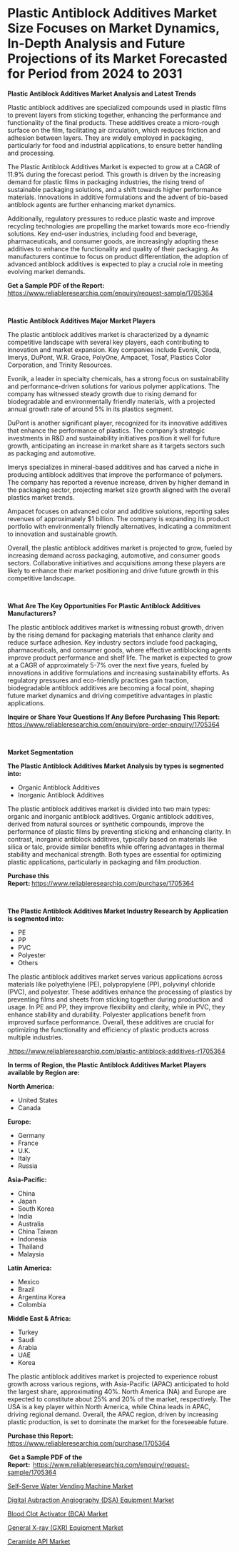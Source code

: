 <p><h1>Plastic Antiblock Additives Market Size Focuses on Market Dynamics, In-Depth Analysis and Future Projections of its Market Forecasted for Period from 2024 to 2031</h1></p><p><strong>Plastic Antiblock Additives Market Analysis and Latest Trends</strong></p>
<p><p>Plastic antiblock additives are specialized compounds used in plastic films to prevent layers from sticking together, enhancing the performance and functionality of the final products. These additives create a micro-rough surface on the film, facilitating air circulation, which reduces friction and adhesion between layers. They are widely employed in packaging, particularly for food and industrial applications, to ensure better handling and processing.</p><p>The Plastic Antiblock Additives Market is expected to grow at a CAGR of 11.9% during the forecast period. This growth is driven by the increasing demand for plastic films in packaging industries, the rising trend of sustainable packaging solutions, and a shift towards higher performance materials. Innovations in additive formulations and the advent of bio-based antiblock agents are further enhancing market dynamics.</p><p>Additionally, regulatory pressures to reduce plastic waste and improve recycling technologies are propelling the market towards more eco-friendly solutions. Key end-user industries, including food and beverage, pharmaceuticals, and consumer goods, are increasingly adopting these additives to enhance the functionality and quality of their packaging. As manufacturers continue to focus on product differentiation, the adoption of advanced antiblock additives is expected to play a crucial role in meeting evolving market demands.</p></p>
<p><strong>Get a Sample PDF of the Report:&nbsp;</strong> <a href="https://www.reliableresearchiq.com/enquiry/request-sample/1705364?utm_campaign=1780&utm_medium=2&utm_source=Github&utm_content=ia&utm_term=21102024&utm_id=plastic-antiblock-additives">https://www.reliableresearchiq.com/enquiry/request-sample/1705364</a></p>
<p>&nbsp;</p>
<p><strong>Plastic Antiblock Additives Major Market Players</strong></p>
<p><p>The plastic antiblock additives market is characterized by a dynamic competitive landscape with several key players, each contributing to innovation and market expansion. Key companies include Evonik, Croda, Imerys, DuPont, W.R. Grace, PolyOne, Ampacet, Tosaf, Plastics Color Corporation, and Trinity Resources.</p><p>Evonik, a leader in specialty chemicals, has a strong focus on sustainability and performance-driven solutions for various polymer applications. The company has witnessed steady growth due to rising demand for biodegradable and environmentally friendly materials, with a projected annual growth rate of around 5% in its plastics segment.</p><p>DuPont is another significant player, recognized for its innovative additives that enhance the performance of plastics. The company’s strategic investments in R&D and sustainability initiatives position it well for future growth, anticipating an increase in market share as it targets sectors such as packaging and automotive.</p><p>Imerys specializes in mineral-based additives and has carved a niche in producing antiblock additives that improve the performance of polymers. The company has reported a revenue increase, driven by higher demand in the packaging sector, projecting market size growth aligned with the overall plastics market trends.</p><p>Ampacet focuses on advanced color and additive solutions, reporting sales revenues of approximately $1 billion. The company is expanding its product portfolio with environmentally friendly alternatives, indicating a commitment to innovation and sustainable growth.</p><p>Overall, the plastic antiblock additives market is projected to grow, fueled by increasing demand across packaging, automotive, and consumer goods sectors. Collaborative initiatives and acquisitions among these players are likely to enhance their market positioning and drive future growth in this competitive landscape.</p></p>
<p>&nbsp;</p>
<p><strong>What Are The Key Opportunities For Plastic Antiblock Additives Manufacturers?</strong></p>
<p><p>The plastic antiblock additives market is witnessing robust growth, driven by the rising demand for packaging materials that enhance clarity and reduce surface adhesion. Key industry sectors include food packaging, pharmaceuticals, and consumer goods, where effective antiblocking agents improve product performance and shelf life. The market is expected to grow at a CAGR of approximately 5-7% over the next five years, fueled by innovations in additive formulations and increasing sustainability efforts. As regulatory pressures and eco-friendly practices gain traction, biodegradable antiblock additives are becoming a focal point, shaping future market dynamics and driving competitive advantages in plastic applications.</p></p>
<p><strong>Inquire or Share Your Questions If Any Before Purchasing This Report:</strong> <a href="https://www.reliableresearchiq.com/enquiry/pre-order-enquiry/1705364?utm_campaign=1780&utm_medium=2&utm_source=Github&utm_content=ia&utm_term=21102024&utm_id=plastic-antiblock-additives">https://www.reliableresearchiq.com/enquiry/pre-order-enquiry/1705364</a></p>
<p>&nbsp;</p>
<p><strong>Market Segmentation</strong></p>
<p><strong>The Plastic Antiblock Additives Market Analysis by types is segmented into:</strong></p>
<p><ul><li>Organic Antiblock Additives</li><li>Inorganic Antiblock Additives</li></ul></p>
<p><p>The plastic antiblock additives market is divided into two main types: organic and inorganic antiblock additives. Organic antiblock additives, derived from natural sources or synthetic compounds, improve the performance of plastic films by preventing sticking and enhancing clarity. In contrast, inorganic antiblock additives, typically based on materials like silica or talc, provide similar benefits while offering advantages in thermal stability and mechanical strength. Both types are essential for optimizing plastic applications, particularly in packaging and film production.</p></p>
<p><strong>Purchase this Report:&nbsp;</strong><a href="https://www.reliableresearchiq.com/purchase/1705364?utm_campaign=1780&utm_medium=2&utm_source=Github&utm_content=ia&utm_term=21102024&utm_id=plastic-antiblock-additives">https://www.reliableresearchiq.com/purchase/1705364</a></p>
<p>&nbsp;</p>
<p><strong>The Plastic Antiblock Additives Market Industry Research by Application is segmented into:</strong></p>
<p><ul><li>PE</li><li>PP</li><li>PVC</li><li>Polyester</li><li>Others</li></ul></p>
<p><p>The plastic antiblock additives market serves various applications across materials like polyethylene (PE), polypropylene (PP), polyvinyl chloride (PVC), and polyester. These additives enhance the processing of plastics by preventing films and sheets from sticking together during production and usage. In PE and PP, they improve flexibility and clarity, while in PVC, they enhance stability and durability. Polyester applications benefit from improved surface performance. Overall, these additives are crucial for optimizing the functionality and efficiency of plastic products across multiple industries.</p></p>
<p><a href="https://www.reliableresearchiq.com/plastic-antiblock-additives-r1705364?utm_campaign=1780&utm_medium=2&utm_source=Github&utm_content=ia&utm_term=21102024&utm_id=plastic-antiblock-additives">&nbsp;https://www.reliableresearchiq.com/plastic-antiblock-additives-r1705364</a></p>
<p><strong>In terms of Region, the Plastic Antiblock Additives Market Players available by Region are:</strong></p>
<p>
    <p> <strong> North America: </strong>
        <ul>
            <li>United States</li>
            <li>Canada</li>
        </ul>
        </p> 
    <p> <strong> Europe: </strong>
        <ul>
            <li>Germany</li>
            <li>France</li>
            <li>U.K.</li>
            <li>Italy</li>
            <li>Russia</li>
        </ul>
        </p> 
    <p> <strong> Asia-Pacific: </strong>
        <ul>
            <li>China</li>
            <li>Japan</li>
            <li>South Korea</li>
            <li>India</li>
            <li>Australia</li>
            <li>China Taiwan</li>
            <li>Indonesia</li>
            <li>Thailand</li>
            <li>Malaysia</li>
        </ul>
        </p> 
    <p> <strong> Latin America: </strong>
        <ul>
            <li>Mexico</li>
            <li>Brazil</li>
            <li>Argentina Korea</li>
            <li>Colombia</li>
        </ul>
        </p> 
    <p> <strong> Middle East & Africa: </strong>
        <ul>
            <li>Turkey</li>
            <li>Saudi</li>
            <li>Arabia</li>
            <li>UAE</li>
            <li>Korea</li>
        </ul>
    </p>
    </p>
<p><p>The plastic antiblock additives market is projected to experience robust growth across various regions, with Asia-Pacific (APAC) anticipated to hold the largest share, approximating 40%. North America (NA) and Europe are expected to constitute about 25% and 20% of the market, respectively. The USA is a key player within North America, while China leads in APAC, driving regional demand. Overall, the APAC region, driven by increasing plastic production, is set to dominate the market for the foreseeable future.</p></p>
<p><strong>Purchase this Report: </strong><a href="https://www.reliableresearchiq.com/purchase/1705364?utm_campaign=1780&utm_medium=2&utm_source=Github&utm_content=ia&utm_term=21102024&utm_id=plastic-antiblock-additives">https://www.reliableresearchiq.com/purchase/1705364</a></p>
<p>&nbsp;<strong>Get a Sample PDF of the Report:&nbsp;&nbsp;</strong><a href="https://www.reliableresearchiq.com/enquiry/request-sample/1705364?utm_campaign=1780&utm_medium=2&utm_source=Github&utm_content=ia&utm_term=21102024&utm_id=plastic-antiblock-additives">https://www.reliableresearchiq.com/enquiry/request-sample/1705364</a></p>
<p><strong></strong></p>
<p><p><a href="https://www.linkedin.com/pulse/self-serve-water-vending-machine-market-trends-detailed-study-gn9xf?utm_campaign=1780&utm_medium=2&utm_source=Github&utm_content=ia&utm_term=21102024&utm_id=plastic-antiblock-additives">Self-Serve Water Vending Machine Market</a></p><p><a href="https://www.linkedin.com/pulse/digital-aubraction-angiography-dsa-equipment-market-global-cxmwe?utm_campaign=1780&utm_medium=2&utm_source=Github&utm_content=ia&utm_term=21102024&utm_id=plastic-antiblock-additives">Digital Aubraction Angiography (DSA) Equipment Market</a></p><p><a href="https://www.linkedin.com/pulse/exploring-blood-clot-activator-bca-market-dynamics-revenue-xiduf?utm_campaign=1780&utm_medium=2&utm_source=Github&utm_content=ia&utm_term=21102024&utm_id=plastic-antiblock-additives">Blood Clot Activator (BCA) Market</a></p><p><a href="https://www.linkedin.com/pulse/general-x-ray-gxr-equipment-market-segmentation-geographical-ypese?utm_campaign=1780&utm_medium=2&utm_source=Github&utm_content=ia&utm_term=21102024&utm_id=plastic-antiblock-additives">General X-ray (GXR) Equipment Market</a></p><p><a href="https://github.com/alea79alre/Market-Research-Report-List-1/blob/main/ceramide-api-market.md?utm_campaign=1780&utm_medium=2&utm_source=Github&utm_content=ia&utm_term=21102024&utm_id=plastic-antiblock-additives">Ceramide API Market</a></p></p>